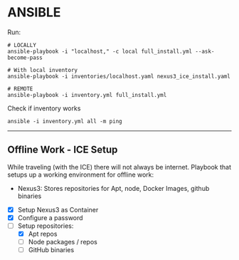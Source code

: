 # ANSIBLE

Run:
```SHELL
# LOCALLY
ansible-playbook -i "localhost," -c local full_install.yml --ask-become-pass

# With local inventory
ansible-playbook -i inventories/localhost.yaml nexus3_ice_install.yaml

# REMOTE
ansible-playbook -i inventory.yml full_install.yml
```

Check if inventory works
```SHELL
ansible -i inventory.yml all -m ping
```


---

## Offline Work - ICE Setup
While traveling (with the ICE) there will not always be internet.
Playbook that setups up a working environment for offline work:
- Nexus3: Stores repositories for Apt, node, Docker Images, github binaries

- [X] Setup Nexus3 as Container
- [X] Configure a password
- [ ] Setup repositories:
    - [X] Apt repos
    - [ ] Node packages / repos
    - [ ] GitHub binaries